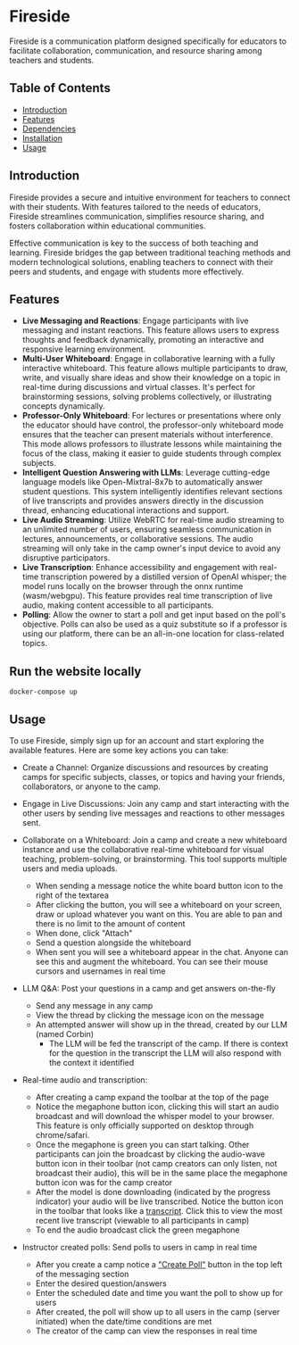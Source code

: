 # Fireside

Fireside is a communication platform designed specifically for educators to facilitate collaboration, communication, and resource sharing among teachers and students.

## Table of Contents

- [Introduction](#introduction)
- [Features](#features)
- [Dependencies](#dependencies)
- [Installation](#installation)
- [Usage](#usage)

## Introduction

Fireside provides a secure and intuitive environment for teachers to connect with their students. With features tailored to the needs of educators, Fireside streamlines communication, simplifies resource sharing, and fosters collaboration within educational communities.

Effective communication is key to the success of both teaching and learning. Fireside bridges the gap between traditional teaching methods and modern technological solutions, enabling teachers to connect with their peers and students, and engage with students more effectively.

## Features

- **Live Messaging and Reactions**: Engage participants with live messaging and instant reactions. This feature allows users to express thoughts and feedback dynamically, promoting an interactive and responsive learning environment.
- **Multi-User Whiteboard**: Engage in collaborative learning with a fully interactive whiteboard. This feature allows multiple participants to draw, write, and visually share ideas and show their knowledge on a topic in real-time during discussions and virtual classes. It's perfect for brainstorming sessions, solving problems collectively, or illustrating concepts dynamically.
- **Professor-Only Whiteboard**: For lectures or presentations where only the educator should have control, the professor-only whiteboard mode ensures that the teacher can present materials without interference. This mode allows professors to illustrate lessons while maintaining the focus of the class, making it easier to guide students through complex subjects.
- **Intelligent Question Answering with LLMs**: Leverage cutting-edge language models like Open-Mixtral-8x7b to automatically answer student questions. This system intelligently identifies relevant sections of live transcripts and provides answers directly in the discussion thread, enhancing educational interactions and support.
- **Live Audio Streaming**: Utilize WebRTC for real-time audio streaming to an unlimited number of users, ensuring seamless communication in lectures, announcements, or collaborative sessions. The audio streaming will only take in the camp owner's input device to avoid any disruptive participators.
- **Live Transcription**: Enhance accessibility and engagement with real-time transcription powered by a distilled version of OpenAI whisper; the model runs locally on the browser through the onnx runtime (wasm/webgpu). This feature provides real time transcription of live audio, making content accessible to all participants.
- **Polling**: Allow the owner to start a poll and get input based on the poll's objective. Polls can also be used as a quiz substitute so if a professor is using our platform, there can be an all-in-one location for class-related topics.

## Run the website locally

`docker-compose up`

## Usage

To use Fireside, simply sign up for an account and start exploring the available features. Here are some key actions you can take:

- Create a Channel: Organize discussions and resources by creating camps for specific subjects, classes, or topics and having your friends, collaborators, or anyone to the camp.

- Engage in Live Discussions: Join any camp and start interacting with the other users by sending live messages and reactions to other messages sent.

- Collaborate on a Whiteboard: Join a camp and create a new whiteboard instance and use the collaborative real-time whiteboard for visual teaching, problem-solving, or brainstorming. This tool supports multiple users and media uploads.

  - When sending a message notice the white board button icon to the right of the textarea
  - After clicking the button, you will see a whiteboard on your screen, draw or upload whatever you want on this. You are able to pan and there is no limit to the amount of content
  - When done, click "Attach"
  - Send a question alongside the whiteboard
  - When sent you will see a whiteboard appear in the chat. Anyone can see this and augment the whiteboard. You can see their mouse cursors and usernames in real time

- LLM Q&A: Post your questions in a camp and get answers on-the-fly

  - Send any message in any camp
  - View the thread by clicking the message icon on the message
  - An attempted answer will show up in the thread, created by our LLM (named Corbin)
    - The LLM will be fed the transcript of the camp. If there is context for the question in the transcript the LLM will also respond with the context it identified

- Real-time audio and transcription:

  - After creating a camp expand the toolbar at the top of the page
  - Notice the megaphone button icon, clicking this will start an audio broadcast and will download the whisper model to your browser. This feature is only officially supported on desktop through chrome/safari.
  - Once the megaphone is green you can start talking. Other participants can join the broadcast by clicking the audio-wave button icon in their toolbar (not camp creators can only listen, not broadcast their audio), this will be in the same place the megaphone button icon was for the camp creator
  - After the model is done downloading (indicated by the progress indicator) your audio will be live transcribed. Notice the button icon in the toolbar that looks like a [transcript](https://cdn.discordapp.com/attachments/823746473199271946/1236754515290755092/image.png?ex=663928e6&is=6637d766&hm=5ea0610050dc0d622dcc839f6e536dbdb96f9ce67dd4143ee8ed2090e48f743e&). Click this to view the most recent live transcript (viewable to all participants in camp)
  - To end the audio broadcast click the green megaphone

- Instructor created polls: Send polls to users in camp in real time
  - After you create a camp notice a ["Create Poll"](https://cdn.discordapp.com/attachments/823746473199271946/1236755339739926661/image.png?ex=663929aa&is=6637d82a&hm=30aaa505feb2f44fa09370ad5539ec93b2d3ca719881b28771fbafa35b460098&) button in the top left of the messaging section
  - Enter the desired question/answers
  - Enter the scheduled date and time you want the poll to show up for users
  - After created, the poll will show up to all users in the camp (server initiated) when the date/time conditions are met
  - The creator of the camp can view the responses in real time
